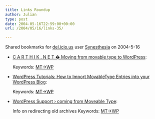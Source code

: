 ```yaml
---
title: Links Roundup
author: Julian
type: post
date: 2004-05-16T22:59:00+00:00
url: /2004/05/16/links-35/

---
```

Shared bookmarks for [del.icio.us][1] user  [Synesthesia][2] on 2004-5-16

  * [C A R T H I K . N E T � Moving from movable type to WordPress][3]:
   
    Keywords: [MT->WP][4]
  * [WordPress Tutorials: How to Import MovableType Entries into your WordPress Blog][5]:
   
    Keywords: [MT->WP][4]
  * [WordPress Support › coming from Moveable Type][6]:
  
    Info on redirecting old archives Keywords: [MT->WP][4]

 [1]: https://del.icio.us/
 [2]: https://del.icio.us/synesthesia
 [3]: https://blog.carthik.net/vault/2004/05/14/movabletype-to-wordpress/ "https://blog.carthik.net/vault/2004/05/14/movabletype-to-wordpress/"
 [4]: https://del.icio.us/synesthesia/MT->WP
 [5]: https://carthik.net/wpdocs/importmt.html "https://carthik.net/wpdocs/importmt.html"
 [6]: https://wordpress.org/support/3/3670 "https://wordpress.org/support/3/3670"